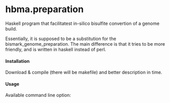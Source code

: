 # hbma.preparation
Haskell program that facilitatest in-silico bisulfite convertion of a genome build.

Essentially, it is supposed to be a substitution for the bismark\_genome\_preparation. 
The main difference is that it tries to be more friendly, and is written in haskell instead of perl.

#### Installation ####

Download & compile (there will be makefile) and better description in time.

#### Usage ####

Available command line option:

	
